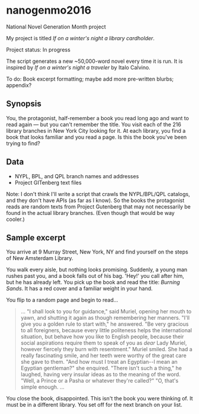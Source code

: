 # nanogenmo2016
National Novel Generation Month project

My project is titled *If on a winter's night a library cardholder*.

Project status: In progress

The script generates a new ~50,000-word novel every time it is run. It is inspired by *If on a winter's night a traveler* by Italo Calvino. 

To do: Book excerpt formatting; maybe add more pre-written blurbs; appendix?

## Synopsis
You, the protagonist, half-remember a book you read long ago and want to read again — but you can't remember the title. You visit each of the 216 library branches in New York City looking for it. At each library, you find a book that looks familiar and you read a page. Is this the book you've been trying to find? 

## Data
- NYPL, BPL, and QPL branch names and addresses
- Project GITenberg text files 

Note: I don't think I'll write a script that crawls the NYPL/BPL/QPL catalogs, and they don't have APIs (as far as I know). So the books the protagonist reads are random texts from Project Gutenberg that may not necessarily be found in the actual library branches. (Even though that would be way cooler.) 

## Sample excerpt

You arrive at 9 Murray Street, New York, NY and find yourself on the steps of New Amsterdam Library.

You walk every aisle, but nothing looks promising. Suddenly, a young man rushes past you, and a book falls out of his bag. 'Hey!' you call after him, but he has already left. You pick up the book and read the title: *Burning Sands*. It has a red cover and a familiar weight in your hand. 

You flip to a random page and begin to read...
> ... "I shall look to you for guidance," said Muriel, opening her mouth to  yawn, and shutting it again as though remembering her manners. "I'll give you a golden rule to start with," he answered. "Be very  gracious to all foreigners, because every little politeness helps the  international situation, but behave how you like to English people,  because their social aspirations require them to speak of you as _dear_  Lady Muriel, however fiercely they burn with resentment." Muriel smiled. She had a really fascinating smile, and her teeth were  worthy of the great care she gave to them. "And how must I treat an  Egyptian--I mean an Egyptian gentleman?" she enquired. "There isn't such a thing," he laughed, having very insular ideas as to  the meaning of the word. "Well, a Prince or a Pasha or whatever they're called?" "O, that's simple enough. ...

You close the book, disappointed. This isn't the book you were thinking of. It must be in a different library. You set off for the next branch on your list.
